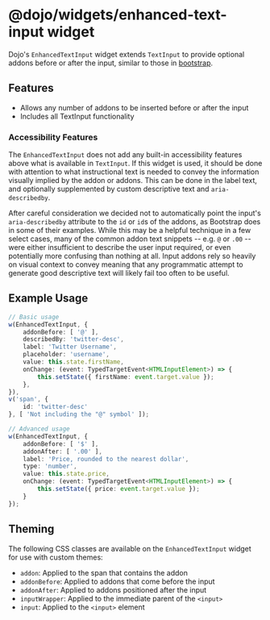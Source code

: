 # @dojo/widgets/enhanced-text-input widget

Dojo's `EnhancedTextInput` widget extends `TextInput` to provide optional addons before or after the input, similar to those in [bootstrap](https://v4-alpha.getbootstrap.com/components/input-group/#basic-example).


## Features

- Allows any number of addons to be inserted before or after the input
- Includes all TextInput functionality

### Accessibility Features

The `EnhancedTextInput` does not add any built-in accessibility features above what is available in `TextInput`. If this widget is used, it should be done with attention to what instructional text is needed to convey the information visually implied by the addon or addons. This can be done in the label text, and optionally supplemented by custom descriptive text and `aria-describedby`.

After careful consideration we decided not to automatically point the input's `aria-describedby` attribute to the `id` or `id`s of the addons, as Bootstrap does in some of their examples. While this may be a helpful technique in a few select cases, many of the common addon text snippets -- e.g. `@` or `.00` -- were either insufficient to describe the user input required, or even potentially more confusing than nothing at all. Input addons rely so heavily on visual context to convey meaning that any programmatic attempt to generate good descriptive text will likely fail too often to be useful.

## Example Usage

```typescript
// Basic usage
w(EnhancedTextInput, {
	addonBefore: [ '@' ],
	describedBy: 'twitter-desc',
	label: 'Twitter Username',
	placeholder: 'username',
	value: this.state.firstName,
	onChange: (event: TypedTargetEvent<HTMLInputElement>) => {
		this.setState({ firstName: event.target.value });
	},
}),
v('span', {
	id: 'twitter-desc'
}, [ 'Not including the "@" symbol' ]);

// Advanced usage
w(EnhancedTextInput, {
	addonBefore: [ '$' ],
	addonAfter: [ '.00' ],
	label: 'Price, rounded to the nearest dollar',
	type: 'number',
	value: this.state.price,
	onChange: (event: TypedTargetEvent<HTMLInputElement>) => {
		this.setState({ price: event.target.value });
	}
});
```

## Theming

The following CSS classes are available on the `EnhancedTextInput` widget for use with custom themes:

- `addon`: Applied to the span that contains the addon
- `addonBefore`: Applied to addons that come before the input
- `addonAfter`: Applied to addons positioned after the input
- `inputWrapper`: Applied to the immediate parent of the `<input>`
- `input`: Applied to the `<input>` element

